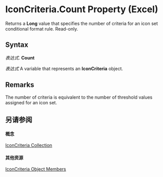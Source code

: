
# IconCriteria.Count Property (Excel)

Returns a  **Long** value that specifies the number of criteria for an icon set conditional format rule. Read-only.


## Syntax

 _表达式_. **Count**

 _表达式_ A variable that represents an **IconCriteria** object.


## Remarks

The number of criteria is equivalent to the number of threshold values assigned for an icon set.


## 另请参阅


#### 概念


[IconCriteria Collection](c3b0480a-6def-c315-32ed-137b64708810.md)
#### 其他资源


[IconCriteria Object Members](http://msdn.microsoft.com/library/edc1673e-df21-35a0-ce1b-ac0eb0cba126%28Office.15%29.aspx)